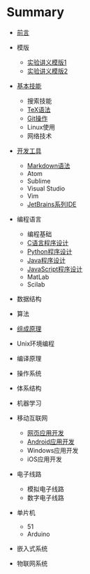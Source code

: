 # Summary

* [前言](README.md)
* 模版
  * [实验讲义模版1](lab_handout_template1.md)
  * [实验讲义模版2](labhandout_template2.md)

* [基本技能](common/skills/README.md)
  * 搜索技能 
  * [TeX语法](common/dev-tools/tex/README.md)
  * [Git操作](common/dev-tools/git/README.md)
  * Linux使用
  * 网络技术
* [开发工具](common/dev-tools/README.md)
  * [Markdown语法](common/dev-tools/markdown/README.md)
  * Atom
  * Sublime
  * Visual Studio
  * Vim
  * [JetBrains系列IDE](common/dev-tools/jetbrains/README.md)
* 编程语言
   * 编程基础
   * [C语言程序设计](common/lang-c/README.md)
   * [Python程序设计](common/lang-python/README.md)
   * [Java程序设计](common/lang-java/README.md)
   * [JavaScript程序设计](common/lang-js/README.md)
   * MatLab
   * Scilab
* 数据结构
* 算法
* [组成原理](cs/zuchen/README.md)
* Unix环境编程
* 编译原理
* 操作系统
* 体系结构
* 机器学习
* 移动互联网
   * [网页应用开发](iot/webapp/README.md)
   * [Android应用开发](iot/android/README.md)
   * Windows应用开发
   * iOS应用开发
* 电子线路
  * 模拟电子线路
  * 数字电子线路
* 单片机
   * 51
   * Arduino
* 嵌入式系统
* 物联网系统

